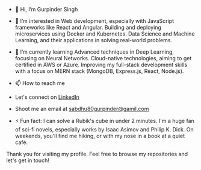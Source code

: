 - 👋 Hi, I’m Gurpinder Singh
- 👀 I’m interested in Web development, especially with JavaScript frameworks like React and Angular. Building and deploying microservices using Docker and Kubernetes. Data Science and Machine Learning, and their applications in solving real-world problems.
- 🌱 I’m currently learning Advanced techniques in Deep Learning, focusing on Neural Networks. Cloud-native technologies, aiming to get certified in AWS or Azure. Improving my full-stack development skills with a focus on MERN stack (MongoDB, Express.js, React, Node.js).
- 📫 How to reach me
 - Let's connect on [LinkedIn](www.linkedin.com/in/gurpinder-singh-9050aa19b)
 - Shoot me an email at sabdhu80gurpinder@gamil.com

- ⚡ Fun fact:  I can solve a Rubik's cube in under 2 minutes. I'm a huge fan of sci-fi novels, especially works by Isaac Asimov and Philip K. Dick. On weekends, you'll find me hiking, or with my nose in a book at a quiet café.

Thank you for visiting my profile. Feel free to browse my repositories and let's get in touch!

<!---
GurpinderSingh96/GurpinderSingh96 is a ✨ special ✨ repository because its `README.md` (this file) appears on your GitHub profile.
You can click the Preview link to take a look at your changes.
--->
